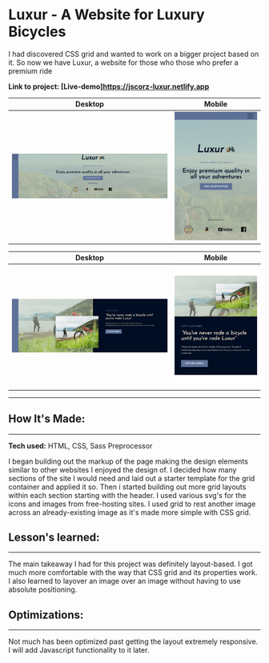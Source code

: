# Luxur - A Website for Luxury Bicycles

I had discovered CSS grid and wanted to work on a bigger project based on it. So now we have Luxur, a website for those who those who prefer a premium ride

**Link to project: [Live-demo]https://jscorz-luxur.netlify.app**

|          Desktop          |             Mobile              |
| :-----------------------: | :-----------------------------: |
| ![luxur](/img/luxur1.png) | ![luxur](/img/luxurmobile1.png) |

|          Desktop           |             Mobile              |
| :------------------------: | :-----------------------------: |
| ![luxur3](/img/luxur3.png) | ![luxur](/img/luxurmobile3.png) |

---

## **How It's Made:**

---

**Tech used:** HTML, CSS, Sass Preprocessor

I began building out the markup of the page making the design elements similar to other websites I enjoyed the design of. I decided how many sections of the site I would need and laid out a starter template for the grid container and applied it so. Then i started building out more grid layouts within each section starting with the header. I used various svg's for the icons and images from free-hosting sites. I used grid to rest another image across an already-existing image as it's made more simple with CSS grid.

## **Lesson's learned:**

---

The main takeaway I had for this project was definitely layout-based. I got much more comfortable with the way that CSS grid and its properties work. I also learned to layover an image over an image without having to use absolute positioning.

## **Optimizations:**

---

Not much has been optimized past getting the layout extremely responsive. I will add Javascript functionality to it later.
